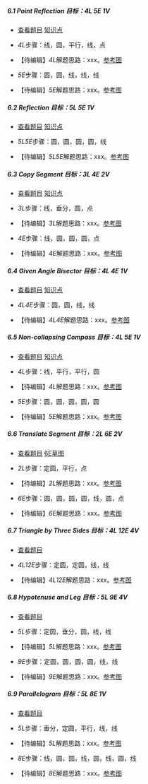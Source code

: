 ##### 6.1 Point Reflection *目标：4L 5E 1V*
- [查看题目](images/level/pt-symmetry.png) [知识点](images/hints/Fact-PointSymmetry.png) 
+ *4L*步骤：线，圆，平行，线，点
- 【待编辑】*4L*解题思路：xxx。[参考图](images/solved/6.1.4L.png)
+ *5E*步骤：圆，圆，线，线，线
- 【待编辑】*5E*解题思路：xxx。[参考图](images/solved/6.1.5E.png)


##### 6.2 Reflection *目标：5L 5E 1V*
- [查看题目](images/level/mirror-seg.png) [知识点](images/hints/Fact-MirrorSymmetry.png) 
+ *5L5E*步骤：圆，圆，圆，圆，线
- 【待编辑】*5L5E*解题思路：xxx。[参考图](images/solved/6.2.5L5E.png)


##### 6.3 Copy Segment *目标：3L 4E 2V*
- [查看题目](images/level/shift-segment.png) [知识点](images/hints/Fact-MirrorSymmetry.png) 
+ *3L*步骤：线，垂分，圆，点
- 【待编辑】*3L*解题思路：xxx。[参考图](images/solved/6.3.3L.png)
+ *4E*步骤：线，圆，圆，圆，点
- 【待编辑】*4E*解题思路：xxx。[参考图](images/solved/6.3.4E.png)


##### 6.4 Given Angle Bisector *目标：4L 4E 1V*
- [查看题目](images/level/given-angle-bisector.png) [知识点](images/hints/Fact-MirrorSymmetry.png) 
+ *4L4E*步骤：圆，圆，线，线
- 【待编辑】*4L4E*解题思路：xxx。[参考图](images/solved/6.4.4L4E.png)


##### 6.5 Non-collapsing Compass *目标：4L 5E 1V*
- [查看题目](images/level/circle-by-radius.png) [知识点](images/hints/Fact-MirrorSymmetry.png) 
+ *4L*步骤：线，平行，平行，圆
- 【待编辑】*4L*解题思路：xxx。[参考图](images/solved/6.5.4L.png)
+ *5E*步骤：圆，圆，圆，圆，圆
- 【待编辑】*5E*解题思路：xxx。[参考图](images/solved/6.5.5E.png)


##### 6.6 Translate Segment *目标：2L 6E 2V*
- [查看题目](images/level/translate-segment.png) [6E草图](images/hints/Draft-TranslateSegment.png)
+ *2L*步骤：定圆，平行，点
- 【待编辑】*2L*解题思路：xxx。[参考图](images/solved/6.6.2L.png)
+ *6E*步骤：圆，圆，圆，圆，线，圆，点
- 【待编辑】*6E*解题思路：xxx。[参考图](images/solved/6.6.6E.png)


##### 6.7 Triangle by Three Sides *目标：4L 12E 4V*
- [查看题目](images/level/triangle-by-sides.png) 
+ *4L12E*步骤：定圆，定圆，线，线
- 【待编辑】*4L12E*解题思路：xxx。[参考图](images/solved/6.7.4L12E.png)


##### 6.8 Hypotenuse and Leg *目标：5L 9E 4V*
- [查看题目](images/level/hypotenuse-and-leg.png) 
+ *5L*步骤：定圆，垂分，圆，线，线
- 【待编辑】*5L*解题思路：xxx。[参考图](images/solved/6.8.5L.png)
+ *9E*步骤：定圆，圆，圆，圆，线，线
- 【待编辑】*9E*解题思路：xxx。[参考图](images/solved/6.8.9E.png)


##### 6.9 Parallelogram *目标：5L 8E 1V*
- [查看题目](images/level/parallelogram-by-s-p.png) 
+ *5L*步骤：垂分，定圆，平行，线，线
- 【待编辑】*5L*解题思路：xxx。[参考图](images/solved/6.9.5L.png)
+ *8E*步骤：线，圆，圆，线，圆，线，圆，线
- 【待编辑】*8E*解题思路：xxx。[参考图](images/solved/6.9.8E.png)

